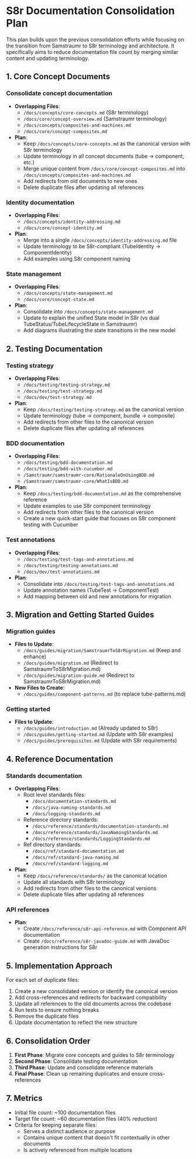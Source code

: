 <!-- 
Copyright (c) 2025 [Eric C. Mumford (@heymumford)](https://github.com/heymumford), Gemini Deep Research, Claude 3.7.
-->

# S8r Documentation Consolidation Plan

This plan builds upon the previous consolidation efforts while focusing on the transition from Samstraumr to S8r terminology and architecture. It specifically aims to reduce documentation file count by merging similar content and updating terminology.

## 1. Core Concept Documents

### Consolidate concept documentation

- **Overlapping Files**:
  - `/docs/concepts/core-concepts.md` (S8r terminology)
  - `/docs/core/concept-overview.md` (Samstraumr terminology)
  - `/docs/concepts/composites-and-machines.md`
  - `/docs/core/concept-composites.md`
- **Plan**:
  - Keep `/docs/concepts/core-concepts.md` as the canonical version with S8r terminology
  - Update terminology in all concept documents (tube → component, etc.)
  - Merge unique content from `/docs/core/concept-composites.md` into `/docs/concepts/composites-and-machines.md`
  - Add redirects from old documents to new ones
  - Delete duplicate files after updating all references

### Identity documentation

- **Overlapping Files**:
  - `/docs/concepts/identity-addressing.md`
  - `/docs/core/concept-identity.md`
- **Plan**:
  - Merge into a single `/docs/concepts/identity-addressing.md` file
  - Update terminology to be S8r-compliant (TubeIdentity → ComponentIdentity)
  - Add examples using S8r component naming

### State management

- **Overlapping Files**:
  - `/docs/concepts/state-management.md`
  - `/docs/core/concept-state.md`
- **Plan**:
  - Consolidate into `/docs/concepts/state-management.md`
  - Update to explain the unified State model in S8r (vs dual TubeStatus/TubeLifecycleState in Samstraumr)
  - Add diagrams illustrating the state transitions in the new model

## 2. Testing Documentation

### Testing strategy

- **Overlapping Files**:
  - `/docs/testing/testing-strategy.md`
  - `/docs/testing/test-strategy.md`
  - `/docs/dev/test-strategy.md`
- **Plan**:
  - Keep `/docs/testing/testing-strategy.md` as the canonical version
  - Update terminology (tube → component, bundle → composite)
  - Add redirects from other files to the canonical version
  - Delete duplicate files after updating all references

### BDD documentation

- **Overlapping Files**:
  - `/docs/testing/bdd-documentation.md`
  - `/docs/testing/bdd-with-cucumber.md`
  - `/Samstraumr/samstraumr-core/RationaleOnUsingBDD.md`
  - `/Samstraumr/samstraumr-core/WhatIsBDD.md`
- **Plan**:
  - Keep `/docs/testing/bdd-documentation.md` as the comprehensive reference
  - Update examples to use S8r component terminology
  - Add redirects from other files to the canonical version
  - Create a new quick-start guide that focuses on S8r component testing with Cucumber

### Test annotations

- **Overlapping Files**:
  - `/docs/testing/test-tags-and-annotations.md`
  - `/docs/testing/testing-annotations.md`
  - `/docs/dev/test-annotations.md`
- **Plan**:
  - Consolidate into `/docs/testing/test-tags-and-annotations.md`
  - Update annotation names (TubeTest → ComponentTest)
  - Add mapping between old and new annotations for migration

## 3. Migration and Getting Started Guides

### Migration guides

- **Files to Update**:
  - `/docs/guides/migration/SamstraumrToS8rMigration.md` (Keep and enhance)
  - `/docs/guides/migration.md` (Redirect to SamstraumrToS8rMigration.md)
  - `/docs/guides/migration-guide.md` (Redirect to SamstraumrToS8rMigration.md)
- **New Files to Create**:
  - `/docs/guides/component-patterns.md` (to replace tube-patterns.md)

### Getting started

- **Files to Update**:
  - `/docs/guides/introduction.md` (Already updated to S8r)
  - `/docs/guides/getting-started.md` (Update with S8r examples)
  - `/docs/guides/prerequisites.md` (Update with S8r requirements)

## 4. Reference Documentation

### Standards documentation

- **Overlapping Files**:
  - Root level standards files:
    - `/docs/documentation-standards.md`
    - `/docs/java-naming-standards.md`
    - `/docs/logging-standards.md`
  - Reference directory standards:
    - `/docs/reference/standards/documentation-standards.md`
    - `/docs/reference/standards/JavaNamingStandards.md`
    - `/docs/reference/standards/LoggingStandards.md`
  - Ref directory standards:
    - `/docs/ref/standard-documentation.md`
    - `/docs/ref/standard-java-naming.md`
    - `/docs/ref/standard-logging.md`
- **Plan**:
  - Keep `/docs/reference/standards/` as the canonical location
  - Update all standards with S8r terminology
  - Add redirects from other files to the canonical versions
  - Delete duplicate files after updating all references

### API references

- **Plan**:
  - Create `/docs/reference/s8r-api-reference.md` with Component API documentation
  - Create `/docs/reference/s8r-javadoc-guide.md` with JavaDoc generation instructions for S8r

## 5. Implementation Approach

For each set of duplicate files:

1. Create a new consolidated version or identify the canonical version
2. Add cross-references and redirects for backward compatibility
3. Update all references to the old documents across the codebase
4. Run tests to ensure nothing breaks
5. Remove the duplicate files
6. Update documentation to reflect the new structure

## 6. Consolidation Order

1. **First Phase**: Migrate core concepts and guides to S8r terminology
2. **Second Phase**: Consolidate testing documentation
3. **Third Phase**: Update and consolidate reference materials
4. **Final Phase**: Clean up remaining duplicates and ensure cross-references

## 7. Metrics

- Initial file count: ~100 documentation files
- Target file count: ~60 documentation files (40% reduction)
- Criteria for keeping separate files:
  - Serves a distinct audience or purpose
  - Contains unique content that doesn't fit contextually in other documents
  - Is actively referenced from multiple locations
